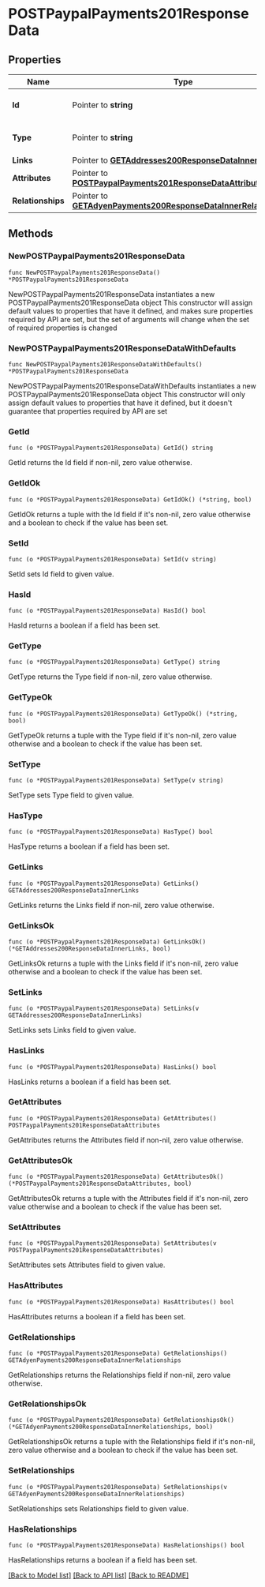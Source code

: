 # POSTPaypalPayments201ResponseData

## Properties

Name | Type | Description | Notes
------------ | ------------- | ------------- | -------------
**Id** | Pointer to **string** | The resource&#39;s id | [optional] 
**Type** | Pointer to **string** | The resource&#39;s type | [optional] [default to "paypal_payments"]
**Links** | Pointer to [**GETAddresses200ResponseDataInnerLinks**](GETAddresses200ResponseDataInnerLinks.md) |  | [optional] 
**Attributes** | Pointer to [**POSTPaypalPayments201ResponseDataAttributes**](POSTPaypalPayments201ResponseDataAttributes.md) |  | [optional] 
**Relationships** | Pointer to [**GETAdyenPayments200ResponseDataInnerRelationships**](GETAdyenPayments200ResponseDataInnerRelationships.md) |  | [optional] 

## Methods

### NewPOSTPaypalPayments201ResponseData

`func NewPOSTPaypalPayments201ResponseData() *POSTPaypalPayments201ResponseData`

NewPOSTPaypalPayments201ResponseData instantiates a new POSTPaypalPayments201ResponseData object
This constructor will assign default values to properties that have it defined,
and makes sure properties required by API are set, but the set of arguments
will change when the set of required properties is changed

### NewPOSTPaypalPayments201ResponseDataWithDefaults

`func NewPOSTPaypalPayments201ResponseDataWithDefaults() *POSTPaypalPayments201ResponseData`

NewPOSTPaypalPayments201ResponseDataWithDefaults instantiates a new POSTPaypalPayments201ResponseData object
This constructor will only assign default values to properties that have it defined,
but it doesn't guarantee that properties required by API are set

### GetId

`func (o *POSTPaypalPayments201ResponseData) GetId() string`

GetId returns the Id field if non-nil, zero value otherwise.

### GetIdOk

`func (o *POSTPaypalPayments201ResponseData) GetIdOk() (*string, bool)`

GetIdOk returns a tuple with the Id field if it's non-nil, zero value otherwise
and a boolean to check if the value has been set.

### SetId

`func (o *POSTPaypalPayments201ResponseData) SetId(v string)`

SetId sets Id field to given value.

### HasId

`func (o *POSTPaypalPayments201ResponseData) HasId() bool`

HasId returns a boolean if a field has been set.

### GetType

`func (o *POSTPaypalPayments201ResponseData) GetType() string`

GetType returns the Type field if non-nil, zero value otherwise.

### GetTypeOk

`func (o *POSTPaypalPayments201ResponseData) GetTypeOk() (*string, bool)`

GetTypeOk returns a tuple with the Type field if it's non-nil, zero value otherwise
and a boolean to check if the value has been set.

### SetType

`func (o *POSTPaypalPayments201ResponseData) SetType(v string)`

SetType sets Type field to given value.

### HasType

`func (o *POSTPaypalPayments201ResponseData) HasType() bool`

HasType returns a boolean if a field has been set.

### GetLinks

`func (o *POSTPaypalPayments201ResponseData) GetLinks() GETAddresses200ResponseDataInnerLinks`

GetLinks returns the Links field if non-nil, zero value otherwise.

### GetLinksOk

`func (o *POSTPaypalPayments201ResponseData) GetLinksOk() (*GETAddresses200ResponseDataInnerLinks, bool)`

GetLinksOk returns a tuple with the Links field if it's non-nil, zero value otherwise
and a boolean to check if the value has been set.

### SetLinks

`func (o *POSTPaypalPayments201ResponseData) SetLinks(v GETAddresses200ResponseDataInnerLinks)`

SetLinks sets Links field to given value.

### HasLinks

`func (o *POSTPaypalPayments201ResponseData) HasLinks() bool`

HasLinks returns a boolean if a field has been set.

### GetAttributes

`func (o *POSTPaypalPayments201ResponseData) GetAttributes() POSTPaypalPayments201ResponseDataAttributes`

GetAttributes returns the Attributes field if non-nil, zero value otherwise.

### GetAttributesOk

`func (o *POSTPaypalPayments201ResponseData) GetAttributesOk() (*POSTPaypalPayments201ResponseDataAttributes, bool)`

GetAttributesOk returns a tuple with the Attributes field if it's non-nil, zero value otherwise
and a boolean to check if the value has been set.

### SetAttributes

`func (o *POSTPaypalPayments201ResponseData) SetAttributes(v POSTPaypalPayments201ResponseDataAttributes)`

SetAttributes sets Attributes field to given value.

### HasAttributes

`func (o *POSTPaypalPayments201ResponseData) HasAttributes() bool`

HasAttributes returns a boolean if a field has been set.

### GetRelationships

`func (o *POSTPaypalPayments201ResponseData) GetRelationships() GETAdyenPayments200ResponseDataInnerRelationships`

GetRelationships returns the Relationships field if non-nil, zero value otherwise.

### GetRelationshipsOk

`func (o *POSTPaypalPayments201ResponseData) GetRelationshipsOk() (*GETAdyenPayments200ResponseDataInnerRelationships, bool)`

GetRelationshipsOk returns a tuple with the Relationships field if it's non-nil, zero value otherwise
and a boolean to check if the value has been set.

### SetRelationships

`func (o *POSTPaypalPayments201ResponseData) SetRelationships(v GETAdyenPayments200ResponseDataInnerRelationships)`

SetRelationships sets Relationships field to given value.

### HasRelationships

`func (o *POSTPaypalPayments201ResponseData) HasRelationships() bool`

HasRelationships returns a boolean if a field has been set.


[[Back to Model list]](../README.md#documentation-for-models) [[Back to API list]](../README.md#documentation-for-api-endpoints) [[Back to README]](../README.md)


